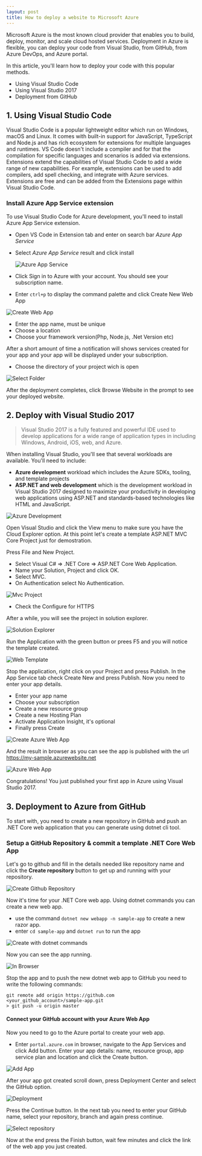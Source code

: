 ```yaml
---
layout: post
title: How to deploy a website to Microsoft Azure
---
```


Microsoft Azure is the most known cloud provider that enables you to build, deploy, monitor, and scale cloud hosted services. Deployment in Azure is flexible, you can deploy your code from Visual Studio, from GitHub, from Azure DevOps, and Azure portal. 

In this article, you'll learn how to deploy your code with this popular methods.

- Using Visual Studio Code
- Using Visual Studio 2017
- Deployment from GitHub

## 1. Using Visual Studio Code

Visual Studio Code is a popular lightweight editor which run on Windows, macOS and Linux. It comes with built-in support for JavaScript, TypeScript and Node.js and has rich ecosystem for extensions for multiple languages and runtimes. VS Code doesn't include a compiler and for that the compilation for specific languages and scenarios is added via extensions.
Extensions extend the capabilities of Visual Studio Code to add a wide range of new capabilities. For example, extensions can be used to add compilers, add spell checking, and integrate with Azure services.
Extensions are free and can be added from the Extensions page within Visual Studio Code. 

### Install Azure App Service extension

To use Visual Studio Code for Azure development, you'll need to install  Azure App Service extension.

- Open VS Code in Extension tab and enter on search bar *Azure App Service* 
- Select *Azure App Service* result and click install

   ![Azure App Service](/images/SecondPost/VSExtension.png)

- Click Sign in to Azure with your account. You should see your subscription name.
- Enter `ctrl+p` to display the command palette and click Create New Web App

 ![Create Web App](/images/SecondPost/CreateWebApp.PNG)

- Enter the app name, must be unique
- Choose a location 
- Choose your framework version(Php, Node.js, .Net Version etc)

After a short amount of time a notification will shows services created for your app and your app will be displayed under your subscription. 
- Choose the directory of your project wich is open

 ![Select Folder](/images/SecondPost/SelectFolder.png)

After the deployment completes, click Browse Website in the prompt to see your deployed website.

## 2. Deploy with Visual Studio 2017

>Visual Studio 2017 is a fully featured and powerful IDE used to develop applications for a wide range of application types in including Windows, Android, iOS, web, and Azure.

When installing Visual Studio, you'll see that several workloads are available. You'll need to include: 
- **Azure development** workload which includes the Azure SDKs, tooling, and template projects
- **ASP.NET and web development** which is the development workload in Visual Studio 2017 designed to maximize your productivity in developing web applications using ASP.NET and standards-based technologies like HTML and JavaScript.

![Azure Development](/images/SecondPost/select-azure-workload.png)

Open Visual Studio and click the View menu to make sure you have the Cloud Explorer option.
At this point let's create a template ASP.NET MVC Core Project just for demostration. 

Press File and New Project.

- Select Visual C# => .NET Core => ASP.NET Core Web Application.
- Name your Solution, Project and click OK.
- Select MVC.
- On Authentication select No Authentication.

![Mvc Project](/images/SecondPost/MvcProject.PNG)

- Check the Configure for HTTPS

After a while, you will see the project in solution explorer.

![Solution Explorer](/images/SecondPost/SolutionExplorer.PNG)

Run the Application with the green button or prees F5 and you will notice the template created.

![Web Template](/images/SecondPost/Template.PNG)

Stop the application, right click on your Project and press Publish.
In the App Service tab check Create New and press Publish. Now you need to enter your app details.
- Enter your app name
- Choose your subscription
- Create a new resource group
- Create a new Hosting Plan
- Activate Application Insight, it's optional
- Finally press Create

![Create Azure Web App](/images/SecondPost/CreateAzureWebApp.PNG)

And the result in browser as you can see the app is published with the url https://my-sample.azurewebsite.net

![Azure Web App](/images/SecondPost/AzureApp.PNG)

Congratulations! You just published your first app in Azure using Visual Studio 2017. 

## 3. Deployment to Azure from GitHub

To start with, you need to create a new repository in GitHub and push an .NET Core web application that you can generate using dotnet cli tool.

###  Setup a GitHub Repository & commit a template .NET Core Web App

Let's go to github and fill in the details needed like repository name and click the **Create repository** button to get up and running with your repository. 

![Create Github Repository](/images/SecondPost/GithubRepo.PNG)

Now it's time for your .NET Core web app. Using dotnet commands you can create a new web app.
- use the command `dotnet new webapp -n sample-app` to create a new razor app.
- enter `cd sample-app` and `dotnet run` to run the app 

![Create with dotnet commands](/images/SecondPost/DotnetCommands.PNG)

Now you can see the app running.

![In Browser](/images/SecondPost/InBrowser.PNG)

Stop the app and to push the new dotnet web app to GitHub you need to write the following commands:

```
git remote add origin https://github.com
<your_github_account>/sample-app.git
> git push -u origin master
```

#### Connect your GitHub account with your Azure Web App

Now you need to go to the Azure portal to create your web app.

- Enter `portal.azure.com` in browser, navigate to the App Services and click Add button. Enter your app details: name, resource group, app service plan and location and click the Create button.

![Add App](/images/SecondPost/AddApp.PNG)

After your app got created scroll down, press Deployment Center and select the GitHub option.

 ![Deployment](/images/SecondPost/Deployment.PNG)

 Press the Continue button. In the next tab you need to enter your GitHub name, select your repository, branch and again press continue.

![Select repository](/images/SecondPost/SelectRepository.PNG)

Now at the end press the Finish button, wait few minutes and click the link of the web app you just created.
